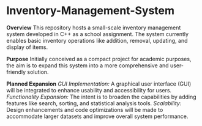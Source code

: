 # Inventory-Management-System

**Overview**
This repository hosts a small-scale inventory management system developed in C++ as a school assignment. The system currently enables basic inventory operations like addition, removal, updating, and display of items.

**Purpose**
Initially conceived as a compact project for academic purposes, the aim is to expand this system into a more comprehensive and user-friendly solution.

**Planned Expansion**
_GUI Implementation:_ A graphical user interface (GUI) will be integrated to enhance usability and accessibility for users.
_Functionality Expansion:_ The intent is to broaden the capabilities by adding features like search, sorting, and statistical analysis tools.
_Scalability:_ Design enhancements and code optimizations will be made to accommodate larger datasets and improve overall system performance.
